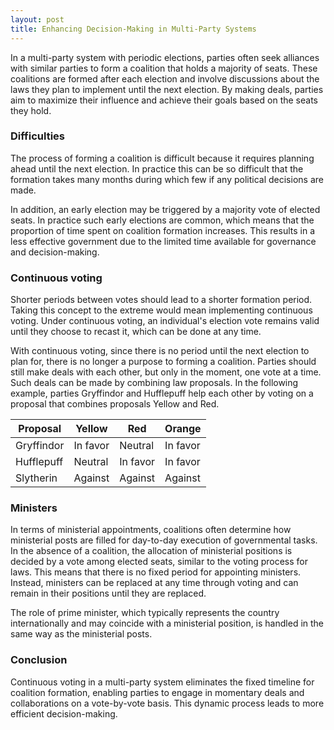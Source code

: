 ```yaml
---
layout: post
title: Enhancing Decision-Making in Multi-Party Systems
---
```


In a multi-party system with periodic elections, parties often seek alliances with similar parties to form a coalition that holds a majority of seats. These coalitions are formed after each election and involve discussions about the laws they plan to implement until the next election. By making deals, parties aim to maximize their influence and achieve their goals based on the seats they hold.

### Difficulties
The process of forming a coalition is difficult because it requires planning ahead until the next election. In practice this can be so difficult that the formation takes many months during which few if any political decisions are made.

In addition, an early election may be triggered by a majority vote of elected seats. In practice such early elections are common, which means that the proportion of time spent on coalition formation increases. This results in a less effective government due to the limited time available for governance and decision-making.

### Continuous voting
Shorter periods between votes should lead to a shorter formation period. Taking this concept to the extreme would mean implementing continuous voting. Under continuous voting, an individual's election vote remains valid until they choose to recast it, which can be done at any time.

With continuous voting, since there is no period until the next election to plan for, there is no longer a purpose to forming a coalition. Parties should still make deals with each other, but only in the moment, one vote at a time. Such deals can be made by combining law proposals. In the following example, parties Gryffindor and Hufflepuff help each other by voting on a proposal that combines proposals Yellow and Red.

| Proposal | Yellow           | Red           | Orange |
| -----------------|-------------|-------------| -------- |
| Gryffindor               | In favor    | Neutral     | In favor |
| Hufflepuff                | Neutral     | In favor    | In favor |
| Slytherin                | Against     | Against     | Against  |

### Ministers
In terms of ministerial appointments, coalitions often determine how ministerial posts are filled for day-to-day execution of governmental tasks. In the absence of a coalition, the allocation of ministerial positions is decided by a vote among elected seats, similar to the voting process for laws. This means that there is no fixed period for appointing ministers. Instead, ministers can be replaced at any time through voting and can remain in their positions until they are replaced.

The role of prime minister, which typically represents the country internationally and may coincide with a ministerial position, is handled in the same way as the ministerial posts.

### Conclusion
Continuous voting in a multi-party system eliminates the fixed timeline for coalition formation, enabling parties to engage in momentary deals and collaborations on a vote-by-vote basis. This dynamic process leads to more efficient decision-making.

